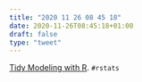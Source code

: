 ```yaml
---
title: "2020 11 26 08 45 18"
date: 2020-11-26T08:45:18+01:00
draft: false
type: "tweet"
---
```

[Tidy Modeling with R](https://www.tmwr.org/). `#rstats`
